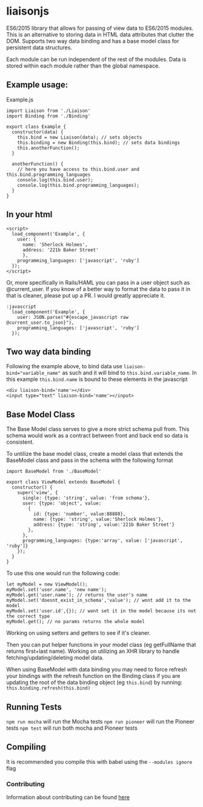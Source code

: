 # liaisonjs
ES6/2015 library that allows for passing of view data to ES6/2015 modules. This is an alternative to storing data in HTML data attributes that clutter the DOM. Supports two way data binding and has a base model class for persistent data structures.

Each module can be run independent of the rest of the modules. Data is stored within each module rather than the global namespace.

## Example usage:
Example.js
```
import Liaison from './Liaison'
import Binding from './Binding'

export class Example {
  constructor(data) {
    this.bind = new Liaison(data); // sets objects
    this.binding = new Binding(this.bind); // sets data bindings
    this.anotherFunction();
  }

  anotherFunction() {
    // here you have access to this.bind.user and this.bind.programming_languages
    console.log(this.bind.user);
    console.log(this.bind.programming_languages);
  }
}
```

## In your html
```
<script>
  load_component('Example', {
    user: {
      name: 'Sherlock Holmes',
      address: '221b Baker Street'
      },
    programming_languages: ['javascript', 'ruby']
  });
</script>
```
Or, more specifically in Rails/HAML you can pass in a user object such as @current_user. If you know of a better way to format the data to pass it in that is cleaner, please put up a PR. I would greatly appreciate it.
```
:javascript
  load_component('Example', {
    user: JSON.parse("#{escape_javascript raw @current_user.to_json}"),
    programming_languages: ['javascript', 'ruby']
  });
```

## Two way data binding
Following the example above, to bind data use `liaison-bind="variable_name"` as such and it will bind to `this.bind.variable_name`. In this example `this.bind.name` is bound to these elements in the javascript
```
<div liaison-bind='name'></div>
<input type="text" liaison-bind='name'></input>
```

## Base Model Class
The Base Model class serves to give a more strict schema pull from. This schema would work as a contract between front and back end so data is consistent.

To untilize the base model class, create a model class that extends the BaseModel class and pass in the schema with the following format
```
import BaseModel from './BaseModel'

export class ViewModel extends BaseModel {
  constructor() {
    super('view', {
      single: {type: 'string', value: 'from schema'},
      user: {type: 'object', value:
        {
          id: {type: 'number', value:88888},
          name: {type: 'string', value:'Sherlock Holmes'},
          address: {type: 'string', value:'221b Baker Street'}
        },
      },
      programming_languages: {type:'array', value: ['javascript', 'ruby']}
    });
  }
}
```

To use this one would run the following code:
```
let myModel = new ViewModel();
myModel.set('user.name', 'new name');
myModel.get('user.name'); // returns the user's name
myModel.set('doesnt_exist_in_schema','value'); // wont add it to the model
myModel.set('user.id',{}); // wont set it in the model because its not the correct type
myModel.get(); // no params returns the whole model
```
Working on using setters and getters to see if it's cleaner.

Then you can put helper functions in your model class (eg getFullName that returns first+last name). Working on utilizing an XHR library to handle fetching/updating/deleting model data.

When using BaseModel with data binding you may need to force refresh your bindings with the refresh function on the Binding class if you are updating the root of the data binding object (eg `this.bind`) by running:
`this.binding.refresh(this.bind)`

## Running Tests
`npm run mocha` will run the Mocha tests
`npm run pioneer` will run the Pioneer tests
`npm test` will run both mocha and Pioneer tests

## Compiling
It is recommended you compile this with babel using the `--modules ignore` flag

### Contributing

Information about contributing can be found [here](https://github.com/TheOneTheOnlyDavidBrown/contributing_guidelines/blob/master/CONTRIBUTING.md)

